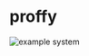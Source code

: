 ﻿# proffy

![example system](https://user-images.githubusercontent.com/50462308/93840218-0c36c080-fc66-11ea-9867-36e04eb32b70.gif)

